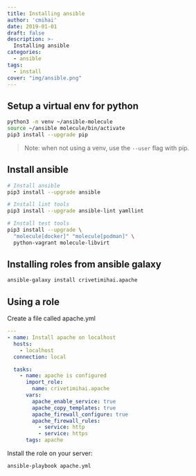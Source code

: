 ```yaml
---
title: Installing ansible
author: 'cmihai'
date: 2019-01-01
draft: false
description: >-
  Installing ansible
categories:
  - ansible
tags:
  - install
cover: "img/ansible.png"
---
```


Setup a virtual env for python
------------------------------

```bash
python3 -m venv ~/ansible-molecule
source ~/ansible molecule/bin/activate
pip3 install --upgrade pip
```

> Note: when not using a venv, use the `--user` flag with pip.


Install ansible
---------------

```bash
# Install ansible
pip3 install --upgrade ansible

# Install lint tools
pip3 install --upgrade ansible-lint yamllint

# Install test tools
pip3 install --upgrade \
  "molecule[docker]" "molecule[podman]" \
  python-vagrant molecule-libvirt
```

Installing roles from ansible galaxy
------------------------------------

```bash
ansible-galaxy install crivetimihai.apache
```

Using a role
------------

Create a file called apache.yml

```yaml
---
- name: Install apache on localhost
  hosts:
    - localhost
  connection: local

  tasks:
    - name: apache is configured
      import_role:
        name: crivetimihai.apache
      vars:
        apache_enable_service: true
        apache_copy_templates: true
        apache_firewall_configure: true
        apache_firewall_rules:
          - service: http
          - service: https
      tags: apache
```

Install the role on your server:

```bash
ansible-playbook apache.yml
```
